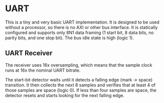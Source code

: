 # UART

This is a tiny and very basic UART implementation. It is designed to be used
without a processor, so there is no AXI or other bus interface. It is
statically configured and supports only 8N1 data framing (1 start bit, 8 data
bits, no parity bits, and one stop bit). The bus idle state is high (logic 1).

## UART Receiver

The receiver uses 16x oversampling, which means that the sample clock runs at
16x the nominal UART bitrate.

The start-bit detector waits until it detects a falling edge (mark -> space)
transition. It then collects the next 8 samples and verifies that at least
4 of those samples are space (logic 0). If less than four samples are space,
the detector resets and starts looking for the next falling edge.
